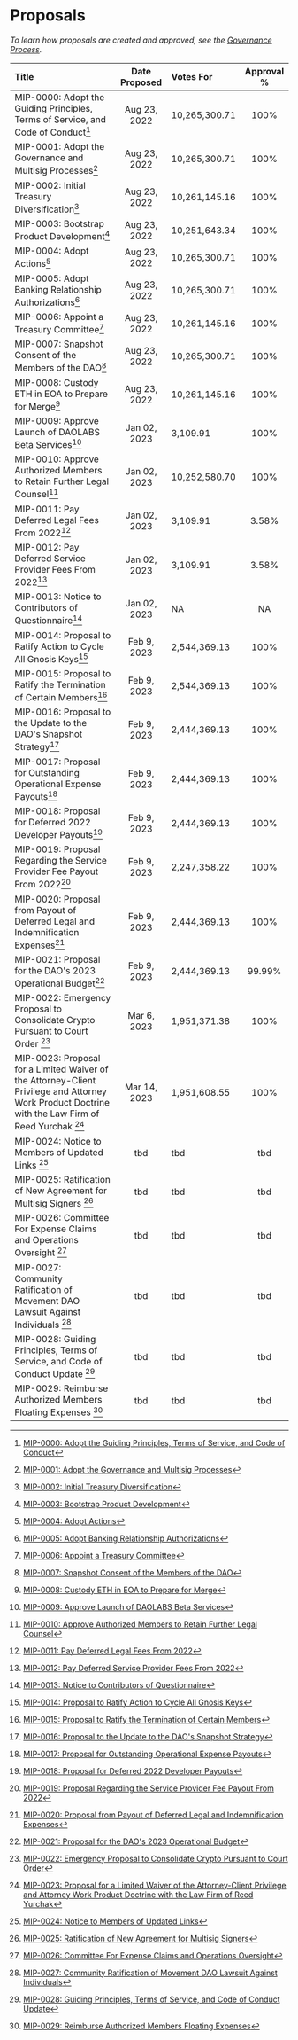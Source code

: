 # Proposals

*To learn how proposals are created and approved, see the [Governance Process](/dao/governance/process).*

| Title                                                                                                                                                                             | Date Proposed | Votes For     | Approval % |
| :-------------------------------------------------------------------------------------------------------------------------------------------------------------------------------- | :-----------: | :------------ | :--------: |
| MIP-0000: Adopt the Guiding Principles, Terms of Service, and Code of Conduct[^1]                                                                                                 | Aug 23, 2022  | 10,265,300.71 |    100%    |
| MIP-0001: Adopt the Governance and Multisig Processes[^2]                                                                                                                         | Aug 23, 2022  | 10,265,300.71 |    100%    |
| MIP-0002: Initial Treasury Diversification[^3]                                                                                                                                    | Aug 23, 2022  | 10,261,145.16 |    100%    |
| MIP-0003: Bootstrap Product Development[^4]                                                                                                                                       | Aug 23, 2022  | 10,251,643.34 |    100%    |
| MIP-0004: Adopt Actions[^5]                                                                                                                                                       | Aug 23, 2022  | 10,265,300.71 |    100%    |
| MIP-0005: Adopt Banking Relationship Authorizations[^6]                                                                                                                           | Aug 23, 2022  | 10,265,300.71 |    100%    |
| MIP-0006: Appoint a Treasury Committee[^7]                                                                                                                                        | Aug 23, 2022  | 10,261,145.16 |    100%    |
| MIP-0007: Snapshot Consent of the Members of the DAO[^8]                                                                                                                          | Aug 23, 2022  | 10,265,300.71 |    100%    |
| MIP-0008: Custody ETH in EOA to Prepare for Merge[^9]                                                                                                                             | Aug 23, 2022  | 10,261,145.16 |    100%    |
| MIP-0009: Approve Launch of DAOLABS Beta Services[^10]                                                                                                                            | Jan 02, 2023  | 3,109.91      |    100%    |
| MIP-0010: Approve Authorized Members to Retain Further Legal Counsel[^11]                                                                                                         | Jan 02, 2023  | 10,252,580.70 |    100%    |
| MIP-0011: Pay Deferred Legal Fees From 2022[^12]                                                                                                                                  | Jan 02, 2023  | 3,109.91      |   3.58%    |
| MIP-0012: Pay Deferred Service Provider Fees From 2022[^13]                                                                                                                       | Jan 02, 2023  | 3,109.91      |   3.58%    |
| MIP-0013: Notice to Contributors of Questionnaire[^14]                                                                                                                            | Jan 02, 2023  | NA            |     NA     |
| MIP-0014: Proposal to Ratify Action to Cycle All Gnosis Keys[^15]                                                                                                                 | Feb 9, 2023  | 2,544,369.13   |    100%    |
| MIP-0015: Proposal to Ratify the Termination of Certain Members[^16]                                                                                                              | Feb 9, 2023  | 2,544,369.13   |    100%    |
| MIP-0016: Proposal to the Update to the DAO's Snapshot Strategy[^17]                                                                                                              | Feb 9, 2023  | 2,444,369.13   |    100%    |
| MIP-0017: Proposal for Outstanding Operational Expense Payouts[^18]                                                                                                               | Feb 9, 2023  | 2,444,369.13   |    100%    |
| MIP-0018: Proposal for Deferred 2022 Developer Payouts[^19]                                                                                                                       | Feb 9, 2023  | 2,444,369.13   |    100%    |
| MIP-0019: Proposal Regarding the Service Provider Fee Payout From 2022[^20]                                                                                                       | Feb 9, 2023  | 2,247,358.22   |    100%    |
| MIP-0020: Proposal from Payout of Deferred Legal and Indemnification Expenses[^21]                                                                                                | Feb 9, 2023  | 2,444,369.13   |    100%    |
| MIP-0021: Proposal for the DAO's 2023 Operational Budget[^22]     | Feb 9, 2023  | 2,444,369.13          |        99.99%    |
| MIP-0022: Emergency Proposal to Consolidate Crypto Pursuant to Court Order [^23] | Mar 6, 2023 | 1,951,371.38 | 100% |
| MIP-0023: Proposal for a Limited Waiver of the Attorney-Client Privilege and Attorney Work Product Doctrine with the Law Firm of Reed Yurchak [^24] | Mar 14, 2023 | 1,951,608.55 | 100% |
| MIP-0024: Notice to Members of Updated Links [^25] | tbd | tbd | tbd |
| MIP-0025: Ratification of New Agreement for Multisig Signers [^26] | tbd | tbd | tbd |
| MIP-0026: Committee For Expense Claims and Operations Oversight [^27] | tbd | tbd | tbd |
| MIP-0027: Community Ratification of Movement DAO Lawsuit Against Individuals [^28] | tbd | tbd | tbd |
| MIP-0028: Guiding Principles, Terms of Service, and Code of Conduct Update [^29] | tbd | tbd | tbd | 
| MIP-0029: Reimburse Authorized Members Floating Expenses [^30] | tbd | tbd | tbd | 

[^1]: [MIP-0000: Adopt the Guiding Principles, Terms of Service, and Code of Conduct](https://snapshot.org/#/snapshot.movedao.eth/proposal/0xf8c8fb501e4076f07c75ef428ac97d851cc4cbad23bc62a873d1d5e2eb014ae5)
[^2]: [MIP-0001: Adopt the Governance and Multisig Processes](https://snapshot.org/#/snapshot.movedao.eth/proposal/0xd7cf171e69403a707c0e7ff52a5aa43eac75a6ce19b2934585a45f45959dc96d)
[^3]: [MIP-0002: Initial Treasury Diversification](https://snapshot.org/#/snapshot.movedao.eth/proposal/0x61a1737545abf75496cd0f558ff5d8bfa4e87d143e0e9c8cc12f60605029e2dd)
[^4]: [MIP-0003: Bootstrap Product Development](https://snapshot.org/#/snapshot.movedao.eth/proposal/0x72417d8bc44d911f5f399fe4f69016f58a02eb15c85141d5c40068fd5808761d)
[^5]: [MIP-0004: Adopt Actions](https://snapshot.org/#/snapshot.movedao.eth/proposal/0x2ac479f9a5664f296f818d7b01ca949f84d9bda9209d11e70429d4bef02e925b)
[^6]: [MIP-0005: Adopt Banking Relationship Authorizations](https://snapshot.org/#/snapshot.movedao.eth/proposal/0x7ff96a956f95057cfd786255a8a2df68ae8c9490196da406c745dfa747efa2a9)
[^7]: [MIP-0006: Appoint a Treasury Committee](https://snapshot.org/#/snapshot.movedao.eth/proposal/0x04345bbf8154499df0d94c46e198121b92009767deea06e4ab0824cfe3151e5a)
[^8]: [MIP-0007: Snapshot Consent of the Members of the DAO](https://snapshot.org/#/snapshot.movedao.eth/proposal/0xfee79071331b8e42820de1533b929938edc81ec8e8a0c04cd8cd5a9484a876e9)
[^9]: [MIP-0008: Custody ETH in EOA to Prepare for Merge](https://snapshot.org/#/snapshot.movedao.eth/proposal/0xcd3805a4088270f8a1cd84685d779e0d04be86c892091cefa5a799a96d79e300)   
[^10]: [MIP-0009: Approve Launch of DAOLABS Beta Services](https://snapshot.org/#/snapshot.movedao.eth/proposal/0x1cc6648b9cc779d6ffb80ef8a5c628e4316e05447949bbb7888c17dec31bf4e2)
[^11]: [MIP-0010: Approve Authorized Members to Retain Further Legal Counsel](https://snapshot.org/#/snapshot.movedao.eth/proposal/0xb0315fca845b30bdad597edcfa3e04488ca7bad2957c23179e4b203739610a42)
[^12]: [MIP-0011: Pay Deferred Legal Fees From 2022](https://snapshot.org/#/snapshot.movedao.eth/proposal/0xfdfb291b769de926dce8f8e3cd54119e5d72dda586560da75580b85d820f1357) 
[^13]: [MIP-0012: Pay Deferred Service Provider Fees From 2022](https://snapshot.org/#/snapshot.movedao.eth/proposal/0x185ced639f4b1ecad4cec4c467c6b053ddfe2d672f29564bc5efa480d2572393)
[^14]: [MIP-0013: Notice to Contributors of Questionnaire](https://snapshot.org/#/snapshot.movedao.eth/proposal/0x93f134b38b51462e7ca21f990ebb8bb605c51e7b23643ba31ce167b8c7502a95) 
[^15]: [MIP-0014: Proposal to Ratify Action to Cycle All Gnosis Keys](https://snapshot.org/#/snapshot.movedao.eth/proposal/0x3b9786ef326b3df1e943c0ad02731f983bd11b5c931e42bf3a3ada35aebe7839)
[^16]: [MIP-0015: Proposal to Ratify the Termination of Certain Members](https://snapshot.org/#/snapshot.movedao.eth/proposal/0x823776a6e1198dfb1322ada8d4b4c23cd8bbfd02ec4581a44efa777cea2b2b2d)
[^17]: [MIP-0016: Proposal to the Update to the DAO's Snapshot Strategy](https://snapshot.org/#/snapshot.movedao.eth/proposal/0x9befb3fcad5533842cf34af2d744f0be8851c3864aed87dd522fa618ad613a09)
[^18]: [MIP-0017: Proposal for Outstanding Operational Expense Payouts](https://snapshot.org/#/snapshot.movedao.eth/proposal/0x608c9ecaa22f7faed24d22ebba1052d3b04124489da936587d0ce561b8da579c)
[^19]: [MIP-0018: Proposal for Deferred 2022 Developer Payouts](https://snapshot.org/#/snapshot.movedao.eth/proposal/0x77d44fc4cb180794e724cbe06276f39ad6b8f3d0a63f4ed0c889a4c11ac47777)
[^20]: [MIP-0019: Proposal Regarding the Service Provider Fee Payout From 2022](https://snapshot.org/#/snapshot.movedao.eth/proposal/0xb89034d6de8d24fd3bba1478594bb8aaec597d2bea90600896eb2db392dc0898)
[^21]: [MIP-0020: Proposal from Payout of Deferred Legal and Indemnification Expenses](https://snapshot.org/#/snapshot.movedao.eth/proposal/0xeccd5d5bce65d0d25fbe3bd5fb384648abf95b40f96028829372dde84ce03420)
[^22]: [MIP-0021: Proposal for the DAO's 2023 Operational Budget](https://snapshot.org/#/snapshot.movedao.eth/proposal/0x6bf761a3315d6dc84670549326ba36d62492153ee3557818a11d1890e13dfe22)
[^23]: [MIP-0022: Emergency Proposal to Consolidate Crypto Pursuant to Court Order](https://snapshot.org/#/snapshot.movedao.eth/proposal/0x2561bd6630771e44b11e4ec4b0eb205d40d5eb4965f8a8fc8fd86446b5297291)
[^24]: [MIP-0023: Proposal for a Limited Waiver of the Attorney-Client Privilege and Attorney Work Product Doctrine with the Law Firm of Reed Yurchak](tbd)
[^25]: [MIP-0024: Notice to Members of Updated Links](tbd)
[^26]: [MIP-0025: Ratification of New Agreement for Multisig Signers](tbd)
[^27]: [MIP-0026: Committee For Expense Claims and Operations Oversight](tbd)
[^28]: [MIP-0027: Community Ratification of Movement DAO Lawsuit Against Individuals](tbd)
[^29]: [MIP-0028: Guiding Principles, Terms of Service, and Code of Conduct Update](tbd)
[^30]: [MIP-0029: Reimburse Authorized Members Floating Expenses](tbd)